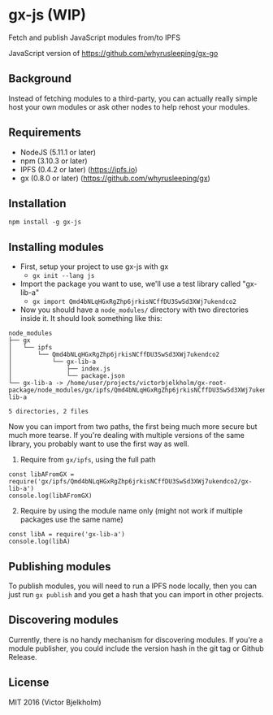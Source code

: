 # gx-js (WIP)

Fetch and publish JavaScript modules from/to IPFS

JavaScript version of https://github.com/whyrusleeping/gx-go

## Background

Instead of fetching modules to a third-party, you can actually really simple host your
own modules or ask other nodes to help rehost your modules.

## Requirements

* NodeJS (5.11.1 or later)
* npm (3.10.3 or later)
* IPFS (0.4.2 or later) (https://ipfs.io)
* gx (0.8.0 or later) (https://github.com/whyrusleeping/gx)

## Installation

`npm install -g gx-js`

## Installing modules

- First, setup your project to use gx-js with gx
  - `gx init --lang js`
- Import the package you want to use, we'll use a test library called "gx-lib-a"
  - `gx import Qmd4bNLqHGxRgZhp6jrkisNCffDU3SwSd3XWj7ukendco2`
- Now you should have a `node_modules/` directory with two directories inside it. It should look
  something like this:

```
node_modules
├── gx
│   └── ipfs
│       └── Qmd4bNLqHGxRgZhp6jrkisNCffDU3SwSd3XWj7ukendco2
│           └── gx-lib-a
│               ├── index.js
│               └── package.json
└── gx-lib-a -> /home/user/projects/victorbjelkholm/gx-root-package/node_modules/gx/ipfs/Qmd4bNLqHGxRgZhp6jrkisNCffDU3SwSd3XWj7ukendco2/gx-lib-a

5 directories, 2 files
```

Now you can import from two paths, the first being much more secure but much more
tearse. If you're dealing with multiple versions of the same library, you probably
want to use the first way as well.

1. Require from `gx/ipfs`, using the full path

```
const libAFromGX = require('gx/ipfs/Qmd4bNLqHGxRgZhp6jrkisNCffDU3SwSd3XWj7ukendco2/gx-lib-a')
console.log(libAFromGX)
```

2. Require by using the module name only (might not work if multiple packages
  use the same name)

```
const libA = require('gx-lib-a')
console.log(libA)
```

## Publishing modules

To publish modules, you will need to run a IPFS node locally, then you can
just run `gx publish` and you get a hash that you can import in other projects.

## Discovering modules

Currently, there is no handy mechanism for discovering modules. If you're a 
module publisher, you could include the version hash in the git tag or Github
Release.

## License

MIT 2016 (Victor Bjelkholm)
